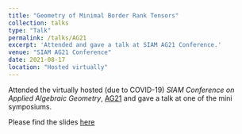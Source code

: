 ```yaml
---
title: "Geometry of Minimal Border Rank Tensors"
collection: talks
type: "Talk"
permalink: /talks/AG21
excerpt: 'Attended and gave a talk at SIAM AG21 Conference.'
venue: "SIAM AG21 Conference"
date: 2021-08-17
location: "Hosted virtually"
---
```

Attended the virtually hosted (due to COVID-19) _SIAM Conference on Applied Algebraic Geometry_, [AG21](https://www.siam.org/conferences/cm/conference/ag21) and gave a talk at one of the mini symposiums.

Please find the slides [here](../files/SIAM_AG21_mini_symposium.pdf)